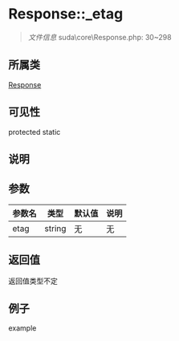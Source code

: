 # Response::_etag

> *文件信息* suda\core\Response.php: 30~298
## 所属类 

[Response](../Response.md)

## 可见性

  protected  static
## 说明



## 参数

| 参数名 | 类型 | 默认值 | 说明 |
|--------|-----|-------|-------|
| etag |  string | 无 | 无 |

## 返回值
返回值类型不定

## 例子

example